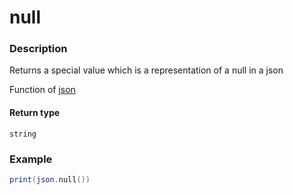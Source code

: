# null

### Description

Returns a special value which is a representation of a null in a json

Function of [json](../../)

#### Return type

`string`

### Example

```lua
print(json.null())
```
